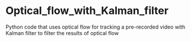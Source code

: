 # Optical_flow_with_Kalman_filter
Python code that uses optical flow for tracking a pre-recorded video with Kalman filter to filter the results of optical flow
